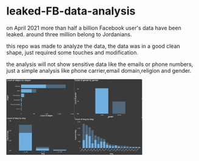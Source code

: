 # leaked-FB-data-analysis
on April 2021 more than half a billion Facebook user's data have been leaked.
around three million belong to Jordanians.

this repo was made to analyze the data, the data was in a good clean shape, just required some touches and modification.

the analysis will not show sensitive data like the emails or phone numbers, just a simple analysis like phone carrier,email domain,religion and gender.

<img src="https://github.com/MohamedSuwan/leaked-FB-data-analysis/blob/main/Jordan%20FB%20power%20BI%20visuals.png?eaw=true"  height="200">
